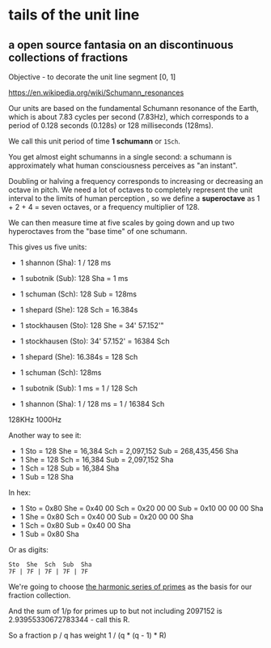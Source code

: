 # tails of the unit line
## a open source fantasia on an discontinuous collections of fractions

Objective - to decorate the unit line segment [0, 1]

https://en.wikipedia.org/wiki/Schumann_resonances

Our units are based on the fundamental Schumann resonance of the Earth,
which is about 7.83 cycles per second (7.83Hz), which corresponds to a period
of 0.128 seconds (0.128s) or 128 milliseconds (128ms).

We call this unit period of time **1 schumann** or `1Sch`.

You get almost eight schumanns in a single second: a schumann is approximately
what human consciousness perceives as "an instant".

Doubling or halving a frequency corresponds to increasing or decreasing an
octave in pitch.  We need a lot of octaves to completely represent the unit
interval to the limits of human perception , so we define a **superoctave** as
1 + 2 + 4 = seven octaves, or a frequency multiplier of 128.

We can then measure time at five scales by going down and up two hyperoctaves
from the "base time" of one schumann.

This gives us five units:

* 1 shannon (Sha): 1 / 128 ms
* 1 subotnik (Sub): 128 Sha  = 1 ms
* 1 schuman (Sch): 128 Sub = 128ms
* 1 shepard (She): 128 Sch  = 16.384s
* 1 stockhausen (Sto): 128 She = 34' 57.152'"



* 1 stockhausen (Sto): 34' 57.152' = 16384 Sch
* 1 shepard (She): 16.384s = 128 Sch
* 1 schuman (Sch): 128ms
* 1 subotnik (Sub): 1 ms = 1 / 128 Sch
* 1 shannon (Sha): 1 / 128 ms = 1 / 16384 Sch



128KHz
1000Hz

Another way to see it:

* 1 Sto = 128 She = 16,384 Sch = 2,097,152 Sub = 268,435,456 Sha
* 1 She = 128 Sch = 16,384 Sub = 2,097,152 Sha
* 1 Sch = 128 Sub = 16,384 Sha
* 1 Sub = 128 Sha

In hex:

* 1 Sto = 0x80 She = 0x40 00 Sch = 0x20 00 00 Sub = 0x10 00 00 00 Sha
* 1 She = 0x80 Sch = 0x40 00 Sub = 0x20 00 00 Sha
* 1 Sch = 0x80 Sub = 0x40 00 Sha
* 1 Sub = 0x80 Sha

Or as digits:

    Sto  She  Sch  Sub  Sha
    7F | 7F | 7F | 7F | 7F

We're going to choose
[the harmonic series of primes](http://mathworld.wolfram.com/HarmonicSeriesofPrimes.html)
as the basis for our fraction collection.

And the sum of 1/p for primes up to but not including 2097152
is 2.93955330672783344 - call this R.

So a fraction p / q has weight 1 / (q * (q - 1) * R)

